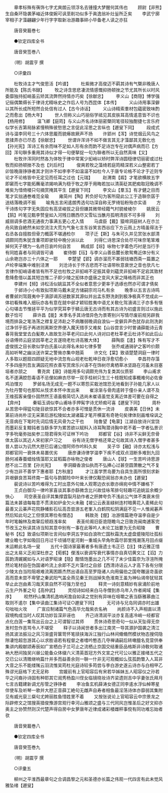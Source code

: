 <!-- { "loadSidebar": true } -->
　　章孝标殊有蒨饰七字尤爽朗云领浮名去锺撞大梦醒何其伟也
　　顾尉【非熊】生自桑环隐袭茅岫近体俊婉可讽垩削功似多于眞逸翁补灶釡所乏矣
　　李武宁廓宰相子才藻翩翩少年行字字取新冶游趣事碎小毕备老人读之亦狂

　　唐音癸籖巻七

　　●钦定四库全书

　　唐音癸签巻八

　　（明）胡震亨 撰

　　○评彚四

　　杜牧诗主才气俊思活【吟谱】
　　杜紫微才高俊迈不羁其诗有气槩非晚唐人所能及【陈氏书録】
　　牧之诗含思悲凄流情感慨抑扬顿挫之节尤其所长以时风委靡独持抝峭虽云矫其流弊然持情亦巧矣【徐献忠】
　　李义山【商隠】博学强记俪偶繁缛长于律诗尤精咏史之作后人号为西昆体【本传】
　　义山诗用事深僻以其所长成所短然合处信有过人【古今诗话】
　　义山诗精索羣材包藴密致味酌之而愈出【杨大年】
　　世人但称义山巧丽俗学祗见其皮肤耳高情逺意皆不识也【杨用修】
　　温飞卿【庭筠】与义山齐名诗体丽密槩同笔径较独酣捷七言乐府似学长吉第局脉紧慢稍殊彼愁思之言促此淫思之言纵也【遯叟下同】
　　段成式诗与温李同号三十六体思龎而貌瘠故厥声不扬
　　许郢州【浑】诗觉烟云风鸟之思揉弄亦已尽态【徐献忠】
　　世谓许浑诗不如不做言其无才藻鄙其无敎化也【孙光宪】浑诗工有余而味不足如人形有余而韵不足诗岂专在对偶声病而已【方回】浑句聨多重用其诗似才得一句便拏捉一句为聨者所以无自然真味【又】
　　杜牧许浑同时然各为体牧于律中常寓少抝峭以矫时弊浑诗圆穏律切丽密或过杜牧而抑扬顿挫不及也【刘后村】
　　俊爽若牧之藻绮若庭筠精深若义山整密若丁卯皆晚唐铮铮者其才则许不如李李不如温温不如杜今人于唐专论格不论才于近则专论才不论格皆中无定见而任耳之过也【元瑞】
　　赵渭南【嘏】才笔欲横故五字即窘而七字能拓蘸毫浓揭响满为穏于牧之厚于用晦若加以清英砭其肥痴取冠晚调不难矣为惜倚楼只句摘赏掩其平生【遯叟下同】
　　李文山【羣玉】有才健之目而笔才实拙通巻难觅全瑜
　　雍简州【陶】矜负好句为客所窥此公工于造聨奈孱于送结落晚调不振
　　喻鳬五言闲逺朗秀选句功深自称无罗绮铅粉殆亦实语
　　方干诗炼句字字无失固应有高坚峻拔之目但嫌其微带经籍气村貌棱棱尔
　　姚居云【鹄】吟笔见甄李赞皇如入河残日鵰西尽又雪坛当醮月孤明清拔不可多得
　　刘威弱调多悲酒无通夜力事满五更心尤入情
　　马虞臣【戴】猿啼洞庭树人在朩兰舟风致自絶然未如空流注大荒为气象七言东谷笑言西谷应下方云雨上方晴虽得法于右丞各自擅胜但骨力概孱不堪通检尔
　　项子迁【斯】与朱可久并见赏张水部清调颇同而朱犹含重项即驶轻中晚分派以此
　　刘得仁诗思深合处尽可味奈笔笨难掉何天子甥为一名终日哀吟何自苦
　　韩成邽【琮】咏物七字着色巧衬是当行手有同姓喜者与同调皆可诵
　　崔侍御【珏】与李义山善岳麓长歌鸳鸯近体分有义山余艳岂亦三十六体之一耶
　　李楚望【郢】调亦溜亮不甚弱钱塘西斋一篇置之卢纶李端集中难别泾渭
　　刘沧诗长于怀古悲而不壮语带秋意衰世之音也欤凡七言律作抝峭语者皆有所不足也杜牧之非抝峭不足振其骨刘藴灵非抝峭不足宕其致材愈降愈借以盖其短岂惟二子即少陵之抝体亦盛唐之变风大家之降格而非其正也
　　李建州【频】诗松活似姚监其不全似者意思少更率于选琢也然亦可谓才倩矣
　　于邺诗小小有致拟项斯马戴未足方储嗣宗司马札有余
　　晚季以五言古诗鸣者曹邺刘驾聂夷中于濆邵谒苏拯数家其源似并出孟东野洗剥到极净极真不觉成此一体初看殊难入细玩亦各有意在就中邺才颖较胜夷中语尤关敎化驾濆谒三子亦多有惬心句堪击节惟拯平平为似学究耳李于鳞云唐无古诗而有其古诗为初盛言则过以施此数子恰可
　　薛许昌【能】末季名手其诗借异色为景寄别兴写情尽废前规另辟我境而排袅之笔浩荡之襟复足沛赴之不病雕弱晚调自浪仙一变僻异声色犹存此则洗剥过净邻乎孤孑再进则离斯空界便入魔天措手又难矣【山谷尝言少时曽诵薛能诗云青春背我堂堂去白髪欺人故故生孙莘老问曰此何人诗对曰老杜莘老云杜诗不如此后山谷语傅师云庭坚因莘老之言遂晓老杜诗高雅大体】
　　薛陶臣【逢】殊有写才不虚俊拔之目长歌似学白氏虽以此得名未如七律多警
　　张乔咸通骑驴之客吟价颇高如听琴之幽淡送许棠之警耸亦集中翘英
　　许文化【棠】致语楚楚洞庭一律时人多取以题扇四顾疑无地中流忽有山视老杜乾坤日夜浮愈切愈小
　　李昌符存藻不多四座列吾友满园花照衣善写赏席乐兴语不在饰树尽禽栖草冰坚路在河虽未目塞垣者亦颔之
　　曹尧宾【唐】诗能用多句调颇充伟为复类其仪质邪
　　李山甫求名不遂满腔怨毒语不忌俚如麻衣尽举一双手桂树只生三十枝既知成事概难何必佐奋鸡泊憯刃
　　罗邺名场无成无一题不以寄怨买栽池馆恐无地看到子孙能几家人以为牡丹警句也那知从忮求本怀中发出来
　　崔涂渐与骨肉逺转于僮仆亲人谓不及王维孤客亲僮仆固然然王语虽极简切入选尚未崔语虽觉支离近体差可要在自得之【弇州】
　　秦韬玉调似李山甫咏手押髯字诗尤矫痴可喜【遯叟下同】
　　周朴从苦思中得猛句陡目欲惊其不合者亦多可憎是贯休一流诗
　　皮袭美【日休】未第前诗尚朴涩无采第后游松陵如太湖诸篇才笔开横富有奇艳句矣律体刻画堆垜讽之无音病在下笔时先词后情无风骨为之干也
　　陆鲁望【龟蒙】江湖自放诗兴宜饶而墨彩反复黯钝者当繇多学为累苦欲以赋料入诗耳陶潜诗胸中若不着一字者弘景识字多吮毫弥拙矣参三隠君得失可证林下吟功
　　郑都官【谷】诗非不尖鲜无奈骨体太孱以其近人宋初家户习之
　　谷有诗无僧字格还卑之句故其诗入僧字者甚多昔人尝以为讥然大厯巳后诸公借阿师作吟料久矣
　　吴子华【融】诗亦太松浅与郑都官同一衰体未易置优劣
　　唐彦谦诗律学温李下疾不成双点泪断多难到九回肠何减春蚕蜡烛情藻耶又盆稻篇亦咏物之俊者
　　唐山人【球】一生苦吟诗思游厯不出二百里【孙光宪】
　　李洞瓣香浪仙执而不弘捧心过甚空圆萧散之气不复少有岂非不善学下惠者耶【方秋崖】
　　才江虽学贾岛要为自具生面所恨刻求新异艰僻良苦耳终南一篇句与韵鬬险中叶来长律仅觏恐阆翁亦未办也【遯叟】
　　裴说诗以苦吟难得为工时出意外句耸人观寄边衣长歌亦绵宛中情不嫌格下
　　王贞白御沟一律吟家喜谈其事亦繇微含比兴故佳咏苇排句轻趣可追姚监余概少快心
　　司空表圣自评其集撑霆裂月劼作者之肝脾夸负不浅此公气体不类衰末但篇法未甚谙每每意不贯浃如炉金欠火未融【坡公云表圣緑树连村暗黄花入麦稀此句最善又云棊声花院静幡影石坛高吾尝游五老峯入白鹤院松阴满庭不见一人惟闻碁声然后知此句之工但恨其寒俭有僧态】
　　韩致尧【偓】冶游情篇艳夺温李自是少年时笔翰林及南窜后顿趋浅率矣
　　表圣纶阁旧臣诡隠瞻乌之日致尧闽南逋客完节改玉之秋读其诗当知其意中别有一事在此等吟人未论工拙要为无负昭陵
　　曹秘书【松】致语似项斯壮言间似李洞五字如白浪吹亡国秋霜洗太虚盘蹙陵阳壮孤标建业瞻七字如吸回日月过千顷铺尽星河剩一重城头早角吹霜尽郭里残潮荡月回点缀末运赖此名场一叟
　　五代十国诗家最著者多有唐遗士韦正已【庄】体近雅正惜出之太易义乏闳深杜彦之【荀鹤】俚浅以衰调写衰代事情亦自真切黄文江【滔】力孱韵清娓娓如与人对语罗昭谏【隐】酣情饱墨出之几不可了未少佳篇奈为浮渲所掩然论笔材自在伪国诸吟流上余即不乏片藻付之自郐【西清诗话云人才高下各有分限少陵太白当险阻艰难流离困踬杰然出语自高至罗隐诸人向用偏伯之国夸雕逞竒虽欲高而意未尝不卑譬之秦武阳气盖全燕见秦王则战掉失色淮南王虽为神仙谒帝犹轻其举止此岂由素习哉天禀自然不可强力至也】
　　释灵一诗刻意精妙有泉涌阶前地云生户外峯之句【高仲武】
　　灵彻诗如经来白马寺僧到赤乌年入作者阃域【集序】
　　皎然杼山集清机逸响闲澹自如读之觉别有异味在咀嚼之表当繇雅慕曲江取则不逺尔【集中读曲江集诗可证○遯叟下同】
　　无可诗与兄岛同调亦时出雄句咄咄火攻
　　广宣应制诸篇气色高华允哉紫衣名衲
　　尚颜诗不入声相直以清寂境构成当时人叹其功妙旨深非诬也
　　齐己诗清润平淡亦复高逺冷峭一经都官点化白莲一集驾出云台之上可谓智过其师
　　贯休诗奇思奇句一似从天坠得无奈发村忽作恶骂令人不堪受
　　释子以诗闻世者多出江南灵一导其源护国袭之清江扬其波法振沿之风习渐盛背箧笥怀笔牍挟海泝江独行山林间翛翛然模状物态搜伺隐隙凄怆超忽游其心以求胜语若有程督之者嗜吟憨态几夺禅诵嗣后转噉膻名竞营供奉集讲内殿献颂寿辰如广宣栖白子兰可止之流栖止京国交结重臣品格斯非诗敎何取诸衲大厯间独吴兴昼公能备众体缀六义清英首冠方外文宣之代可公以雅正接绪五代之交已公以清赡继响篇什并多而益善余则一聨一什非无可观概如么弦孤韵瞥入人耳非大音之乐不能缕隲云羽流惟吴筠杜光庭诗较多筠尝与李白游史遂云诗亦与白相甲乙殊谬光庭格下尤无足称
　　宫媛前有上官昭容后有宋若华姊妹五人昭容仪之孙若华之问裔孙诗固有种耶其它闺秀杨盈川侄女临镜晓妆诗齐梁遗则吉中孚妻张氏拜月七言古籍建新调尤彤管之铮铮者
　　李冶鱼玄机薛涛女德正同李逺水浮仙棹寒星伴使车及听琴一歌并大厯正音薛工絶句无雌声自寿者相鱼最淫荡诗体亦靡弱其集附见有威光裒三粲句尤姱丽胜鱼惜姓里不着
　　又按张说论上官昭容云中宗景龙之际辟修文之馆搜英猎俊豫游宫观行幸河山雅颂之盛与三代同风岂惟圣后之好文抑亦奥主之协赞然则汉代楚声得自房中女萝唐年近律成诸彩楼雌秤事傥有同功难忘始者欤

　　唐音癸籖巻八

　　●钦定四库全书

　　唐音癸签巻九

　　（明）胡震亨 撰

　　○评彚五

　　柳州之平淮西最章句之合调昌黎之元和圣德亦长篇之伟观一代四言有此未觉风雅坠绪【遯叟】
